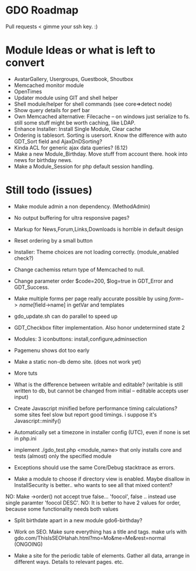 # GDO Roadmap

Pull requests < gimme your ssh key. :)


# Module Ideas or what is left to convert

- AvatarGallery, Usergroups, Guestbook, Shoutbox
- Memcached monitor module
- OpenTimes
- Updater module using GIT and shell helper
- Shell module/helper for shell commands (see core=>detect node)
- Show query details for perf bar
- Own Memcached alternative: Filecache – on windows just serialize to fs. still some stuff might be worth caching, like LDAP.
- Enhance Installer: Install Single Module, Clear cache
- Ordering is tablesort. Sorting is usersort. Know the difference with auto GDT_Sort field and AjaxDnDSorting?
- Kinda ACL for generic ajax data queries? (6.12)
- Make a new Module_Birthday. Move stuff from account there. hook into news for birthday news.
- Make a Module_Session for php default session handling.
# Still todo (issues)

- Make module admin a non dependency. (MethodAdmin)
- No output buffering for ultra responsive pages?

- Markup for News,Forum,Links,Downloads is horrible in default design
- Reset ordering by a small button

- Installer: Theme choices are not loading correctly. (module_enabled check?)
- Change cachemiss return type of Memcached to null.
- Change parameter order $code=200, $log=true in GDT_Error and GDT_Success.
- Make multiple forms per page really accurate possible by using $form->name[$field->name] in getVar and templates
- gdo_update.sh can do parallel to speed up
- GDT_Checkbox filter implementation. Also honor undetermined state 2 

- Modules: 3 iconbuttons: install,configure,adminsection

- Pagemenu shows dot too early
- Make a static non-db demo site. (does not work yet)

- More tuts

- What is the difference between writable and editable? (writable is still written to db, but cannot be changed from initial – editable accepts user input)
- Create Javascript minified before performance timing calculations? some sites feel slow but report good timings. i suppose it's Javascript::minify()

- Automatically set a timezone in installer config (UTC), even if none is set in php.ini

- implement ./gdo_test.php <module_name> that only installs core and tests (almost) only the specified module

- Exceptions should use the same Core/Debug stacktrace as errors.

- Make a module to choose if directory view is enabled. Maybe disallow in InstallSecurity is better.. who wants to see all that mixed content?

NO: Make ->order() not accept true false... 'foocol', false  .. instead use single paramter 'foocol DESC'.
NO: It is better to have 2 values for order, because some functionality needs both values

- Split birthdate apart in a new module gdo6-birthday?

- Work on SEO. Make sure everything has a title and tags. make urls with gdo.com/ThisIsSEOHahah.html?mo=Mo&me=Me&rest=normal (ONGOING)

- Make a site for the periodic table of elements. Gather all data, arrange in different ways. Details to relevant pages. etc.

